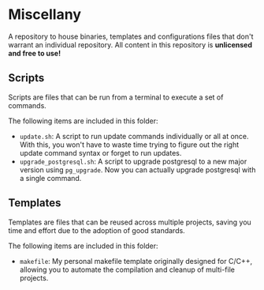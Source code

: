 # Miscellany

A repository to house binaries, templates and configurations files that don't warrant an individual repository. All content in this repository is **unlicensed and free to use!**

## Scripts

Scripts are files that can be run from a terminal to execute a set of commands.

The following items are included in this folder:

- `update.sh`: A script to run update commands individually or all at once. With this, you won't have to waste time trying to figure out the right update command syntax or forget to run updates.
- `upgrade_postgresql.sh`: A script to upgrade postgresql to a new major version using `pg_upgrade`. Now you can actually upgrade postgresql with a single command.

## Templates

Templates are files that can be reused across multiple projects, saving you time and effort due to the adoption of good standards.

The following items are included in this folder:

- `makefile`: My personal makefile template originally designed for C/C++, allowing you to automate the compilation and cleanup of multi-file projects.
